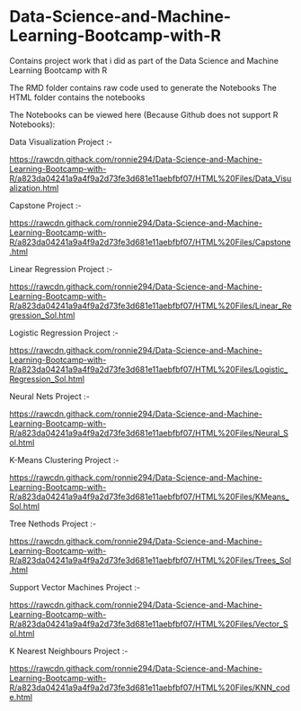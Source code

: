 # Data-Science-and-Machine-Learning-Bootcamp-with-R
Contains project work that i did as part of the Data Science and Machine Learning Bootcamp with R

The RMD folder contains raw code used to generate the Notebooks
The HTML folder contains the notebooks

The Notebooks can be viewed here (Because Github does not support R Notebooks):

Data Visualization Project :-

https://rawcdn.githack.com/ronnie294/Data-Science-and-Machine-Learning-Bootcamp-with-R/a823da04241a9a4f9a2d73fe3d681e11aebfbf07/HTML%20Files/Data_Visualization.html

Capstone Project :-

https://rawcdn.githack.com/ronnie294/Data-Science-and-Machine-Learning-Bootcamp-with-R/a823da04241a9a4f9a2d73fe3d681e11aebfbf07/HTML%20Files/Capstone.html

Linear Regression Project :-

https://rawcdn.githack.com/ronnie294/Data-Science-and-Machine-Learning-Bootcamp-with-R/a823da04241a9a4f9a2d73fe3d681e11aebfbf07/HTML%20Files/Linear_Regression_Sol.html

Logistic Regression Project :-

https://rawcdn.githack.com/ronnie294/Data-Science-and-Machine-Learning-Bootcamp-with-R/a823da04241a9a4f9a2d73fe3d681e11aebfbf07/HTML%20Files/Logistic_Regression_Sol.html

Neural Nets Project :-

https://rawcdn.githack.com/ronnie294/Data-Science-and-Machine-Learning-Bootcamp-with-R/a823da04241a9a4f9a2d73fe3d681e11aebfbf07/HTML%20Files/Neural_Sol.html

K-Means Clustering Project :-

https://rawcdn.githack.com/ronnie294/Data-Science-and-Machine-Learning-Bootcamp-with-R/a823da04241a9a4f9a2d73fe3d681e11aebfbf07/HTML%20Files/KMeans_Sol.html

Tree Nethods Project :-

https://rawcdn.githack.com/ronnie294/Data-Science-and-Machine-Learning-Bootcamp-with-R/a823da04241a9a4f9a2d73fe3d681e11aebfbf07/HTML%20Files/Trees_Sol.html

Support Vector Machines Project :-

https://rawcdn.githack.com/ronnie294/Data-Science-and-Machine-Learning-Bootcamp-with-R/a823da04241a9a4f9a2d73fe3d681e11aebfbf07/HTML%20Files/Vector_Sol.html

K Nearest Neighbours Project :-

https://rawcdn.githack.com/ronnie294/Data-Science-and-Machine-Learning-Bootcamp-with-R/a823da04241a9a4f9a2d73fe3d681e11aebfbf07/HTML%20Files/KNN_code.html
